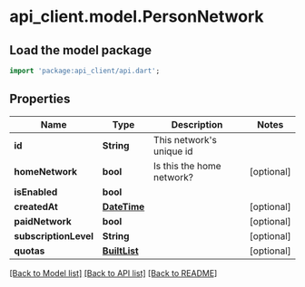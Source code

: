 # api_client.model.PersonNetwork

## Load the model package
```dart
import 'package:api_client/api.dart';
```

## Properties
Name | Type | Description | Notes
------------ | ------------- | ------------- | -------------
**id** | **String** | This network's unique id | 
**homeNetwork** | **bool** | Is this the home network? | [optional] 
**isEnabled** | **bool** |  | 
**createdAt** | [**DateTime**](DateTime.md) |  | [optional] 
**paidNetwork** | **bool** |  | [optional] 
**subscriptionLevel** | **String** |  | [optional] 
**quotas** | [**BuiltList<NetworkQuota>**](NetworkQuota.md) |  | [optional] 

[[Back to Model list]](../README.md#documentation-for-models) [[Back to API list]](../README.md#documentation-for-api-endpoints) [[Back to README]](../README.md)


